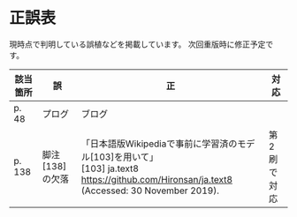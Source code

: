 # 正誤表

現時点で判明している誤植などを掲載しています。
次回重版時に修正予定です。

| 該当箇所 | 誤 | 正 | 対応 |
| -- | -- | -- | -- |
| p. 48 | プログ | ブログ | |
| p. 138 | 脚注[138]の欠落 | 「日本語版Wikipediaで事前に学習済のモデル[103]を用いて」<br>[103] ja.text8 https://github.com/Hironsan/ja.text8 (Accessed: 30 November 2019).| 第2刷で対応 |
